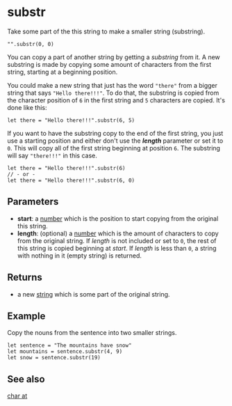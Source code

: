 # substr

Take some part of the this string to make a smaller string (substring).

```sig
"".substr(0, 0)
```

You can copy a part of another string by getting a _substring_ from it. A new 
substring is made by copying some amount of characters from the first string, starting at a beginning position.

You could make a new string that just has the word `"there"` from a bigger string that
says `"Hello there!!!"`. To do that, the substring is copied from the character position of `6` in the first string and `5` characters are copied. It's done like this:

```block
let there = "Hello there!!!".substr(6, 5)
```

If you want to have the substring copy to the end of the first string, you just use a starting
position and either don't use the **_length_** parameter or set it to `0`. This will copy all of the first string beginning at position `6`. The substring will say `"there!!!"` in this case.

```block
let there = "Hello there!!!".substr(6)
// - or -
let there = "Hello there!!!".substr(6, 0)
```

## Parameters

* **start**: a [number](/types/number) which is the position to start copying from the original this string. 
* **length**: (optional) a [number](/types/number) which is the amount of characters to copy from the original string. If _length_ is not included or set to `0`, the rest of this string is copied beginning at _start_. If _length_ is less than `0`, a string with nothing in it (empty string) is returned.

## Returns

* a new [string](/types/string) which is some part of the original string.

## Example

Copy the nouns from the sentence into two smaller strings.

```blocks
let sentence = "The mountains have snow"
let mountains = sentence.substr(4, 9)
let snow = sentence.substr(19)
```

## See also

[char at](/reference/text/char-at)